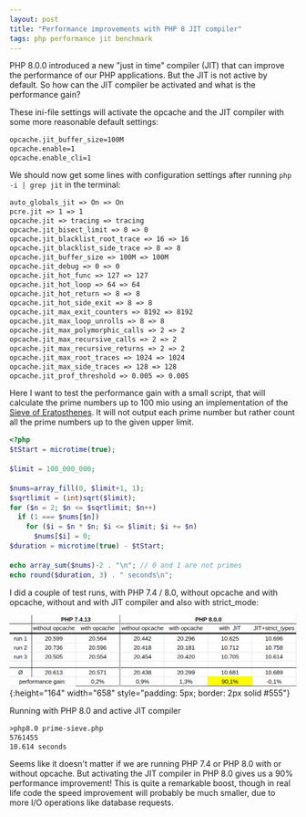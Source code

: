 ```yaml
---
layout: post
title: "Performance improvements with PHP 8 JIT compiler"
tags: php performance jit benchmark
---
```


PHP 8.0.0 introduced a new "just in time" compiler (JIT) that can improve the performance of our PHP applications.
But the JIT is not active by default.
So how can the JIT compiler be activated and what is the performance gain?

These ini-file settings will activate the opcache and the JIT compiler with some more reasonable default settings:

    opcache.jit_buffer_size=100M
    opcache.enable=1
    opcache.enable_cli=1

We should now get some lines with configuration settings after running `php -i | grep jit` in the terminal:

```text
auto_globals_jit => On => On
pcre.jit => 1 => 1
opcache.jit => tracing => tracing
opcache.jit_bisect_limit => 0 => 0
opcache.jit_blacklist_root_trace => 16 => 16
opcache.jit_blacklist_side_trace => 8 => 8
opcache.jit_buffer_size => 100M => 100M
opcache.jit_debug => 0 => 0
opcache.jit_hot_func => 127 => 127
opcache.jit_hot_loop => 64 => 64
opcache.jit_hot_return => 8 => 8
opcache.jit_hot_side_exit => 8 => 8
opcache.jit_max_exit_counters => 8192 => 8192
opcache.jit_max_loop_unrolls => 8 => 8
opcache.jit_max_polymorphic_calls => 2 => 2
opcache.jit_max_recursive_calls => 2 => 2
opcache.jit_max_recursive_returns => 2 => 2
opcache.jit_max_root_traces => 1024 => 1024
opcache.jit_max_side_traces => 128 => 128
opcache.jit_prof_threshold => 0.005 => 0.005
```

Here I want to test the performance gain with a small script, 
that will calculate the prime numbers up to 100 mio using an implementation of the 
[Sieve of Eratosthenes](https://en.wikipedia.org/wiki/Sieve_of_Eratosthenes).
It will not output each prime number but rather count all the prime numbers up to the given upper limit.

```php
<?php
$tStart = microtime(true);

$limit = 100_000_000;

$nums=array_fill(0, $limit+1, 1);
$sqrtlimit = (int)sqrt($limit);
for ($n = 2; $n <= $sqrtlimit; $n++)
  if (1 === $nums[$n])
    for ($i = $n * $n; $i <= $limit; $i += $n)
      $nums[$i] = 0;
$duration = microtime(true) - $tStart;

echo array_sum($nums)-2 . "\n"; // 0 and 1 are not primes
echo round($duration, 3) . " seconds\n";
```

I did a couple of test runs, with PHP 7.4 / 8.0, without opcache and with opcache,
without and with JIT compiler and also with strict_mode:

![PHP 7.4 and 8.0 performance](/img/php8-jit.png){:height="164" width="658" style="padding: 5px; border: 2px solid #555"}

Running with PHP 8.0 and active JIT compiler
```text
>php8.0 prime-sieve.php 
5761455
10.614 seconds
```

Seems like it doesn't matter if we are running PHP 7.4 or PHP 8.0 with or without opcache.
But activating the JIT compiler in PHP 8.0 gives us a 90% performance improvement!
This is quite a remarkable boost, though in real life code the speed improvement will probably be much smaller,
due to more I/O operations like database requests. 
